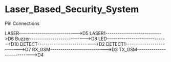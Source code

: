 # Laser_Based_Security_System

Pin Connections

LASER---------------------------->D5
LASER1--------------------------->D6
Buzzer--------------------------->D8
LED------------------------------>D10
DETECT--------------------------->D2
DETECT1-------------------------->D7
RX_GSM--------------------------->D3
TX_GSM--------------------------->D4
